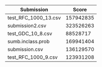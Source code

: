 | Submission | Score |
| --- | --- |
| test_RFC_1000_13.csv | 157942835 |
| submission2.csv | 323526263 |
| test_GDC_10_8.csv | 88528717 |
| sumb.inclass.prob | 169941404 |
| submission.csv | 136129570 |
| test_RFC_1000_9.csv | 123931208 |
